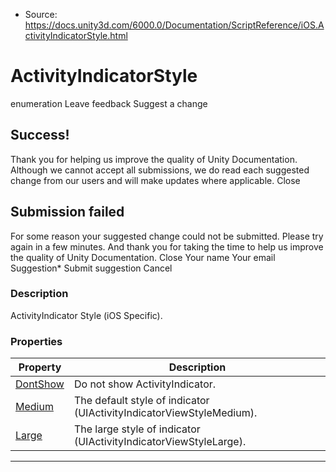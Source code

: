 * Source: https://docs.unity3d.com/6000.0/Documentation/ScriptReference/iOS.ActivityIndicatorStyle.html

# ActivityIndicatorStyle
enumeration
Leave feedback
Suggest a change
## Success!
Thank you for helping us improve the quality of Unity Documentation. Although we cannot accept all submissions, we do read each suggested change from our users and will make updates where applicable.
Close
## Submission failed
For some reason your suggested change could not be submitted. Please <a>try again</a> in a few minutes. And thank you for taking the time to help us improve the quality of Unity Documentation.
Close
Your name Your email Suggestion* Submit suggestion
Cancel
### Description
ActivityIndicator Style (iOS Specific).
### Properties
Property | Description  
---|---  
[DontShow](https://docs.unity3d.com/6000.0/Documentation/ScriptReference/iOS.ActivityIndicatorStyle.DontShow.html) | Do not show ActivityIndicator.  
[Medium](https://docs.unity3d.com/6000.0/Documentation/ScriptReference/iOS.ActivityIndicatorStyle.Medium.html) | The default style of indicator (UIActivityIndicatorViewStyleMedium).  
[Large](https://docs.unity3d.com/6000.0/Documentation/ScriptReference/iOS.ActivityIndicatorStyle.Large.html) | The large style of indicator (UIActivityIndicatorViewStyleLarge).  
* * *
